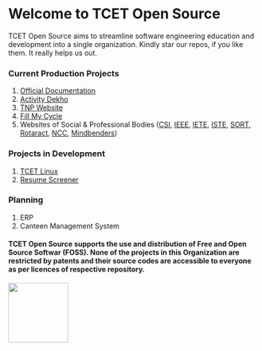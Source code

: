 # Welcome to TCET Open Source

TCET Open Source aims to streamline software engineering education and development into a single organization. Kindly star our repos, if you like them. It really helps us out.

### Current Production Projects
1. [Official Documentation](https://opensource.tcetmumbai.in/https://opensource.tcetmumbai.in/docs/about-tcetopensource)
2. [Activity Dekho](https://activitydekho.com/)
3. [TNP Website](https://tnp.tcetmumbai.in/)
4. [Fill My Cycle](https://fillmycycle.tcetmumbai.in/)
5. Websites of Social & Professional Bodies ([CSI](https://csi.tcetmumbai.in/), [IEEE](https://ieee.tcetmumbai.in/), [IETE](https://iete.tcetmumbai.in/), [ISTE](https://iste.tcetmumbai.in/), [SORT](https://sort.tcetmumbai.in/), [Rotaract](https://rc.tcetmumbai.in), [NCC](https://ncc.tcetmumbai.in/), [Mindbenders](https://mbc.tcetmumbai.in/ ))
   
### Projects in Development
1. [TCET Linux](https://linux.tcetmumbai.in/)
2. [Resume Screener](https://rs.tcetmumbai.in/)

### Planning
1. ERP
2. Canteen Management System

#### TCET Open Source supports the use and distribution of Free and Open Source Softwar (FOSS). None of the projects in this Organization are restricted by patents and their source codes are accessible to everyone as per licences of respective repository.
<a href="https://endsoftwarepatents.org/innovating-without-patents"><img style="height: 120px;" src="https://static.fsf.org/nosvn/esp/logos/innovating-without-patents.svg"></a>
